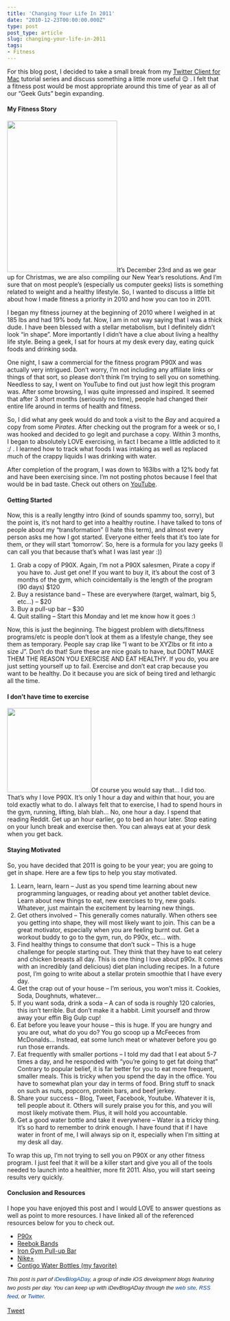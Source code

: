 ```yaml
---
title: 'Changing Your Life In 2011'
date: "2010-12-23T00:00:00.000Z"
type: post 
post_type: article
slug: changing-your-life-in-2011
tags: 
- Fitness
---
```

For this blog post, I decided to take a small break from my [Twitter Client for Mac][1] tutorial series and discuss something a little more useful 😉 . I felt that a fitness post would be most appropriate around this time of year as all of our &#8220;Geek Guts&#8221; begin expanding.

#### My Fitness Story

[<img class="alignleft size-full wp-image-1306" title="geek-gut" src="http://brandontreb.com/wp-content/uploads/2010/12/geek-gut.png" alt="" width="256" height="352" />][2]It&#8217;s December 23rd and as we gear up for Christmas, we are also compiling our New Year&#8217;s resolutions. And I&#8217;m sure that on most people&#8217;s (especially us computer geeks) lists is something related to weight and a healthy lifestyle. So, I wanted to discuss a little bit about how I made fitness a priority in 2010 and how you can too in 2011.

I began my fitness journey at the beginning of 2010 where I weighed in at 185 lbs and had 19% body fat. Now, I am in not way saying that I was a thick dude. I have been blessed with a stellar metabolism, but I definitely didn&#8217;t look &#8220;in shape&#8221;. More importantly I didn&#8217;t have a clue about living a healthy life style. Being a geek, I sat for hours at my desk every day, eating quick foods and drinking soda.

One night, I saw a commercial for the fitness program P90X and was actually very intrigued. Don&#8217;t worry, I&#8217;m not including any affiliate links or things of that sort, so please don&#8217;t think I&#8217;m trying to sell you on something. Needless to say, I went on YouTube to find out just how legit this program was. After some browsing, I was quite impressed and inspired. It seemed that after 3 short months (seriously no time), people had changed their entire life around in terms of health and fitness.

So, I did what any geek would do and took a visit to the *Bay* and acquired a copy from some *Pirates*. After checking out the program for a week or so, I was hooked and decided to go legit and purchase a copy. Within 3 months, I began to absolutely LOVE exercising, in fact I became a little addicted to it :/ . I learned how to track what foods I was intaking as well as replaced much of the crappy liquids I was drinking with water.

After completion of the program, I was down to 163lbs with a 12% body fat and have been exercising since. I&#8217;m not posting photos because I feel that would be in bad taste. Check out others on [YouTube][3].

#### Getting Started

Now, this is a really lengthy intro (kind of sounds spammy too, sorry), but the point is, it&#8217;s not hard to get into a healthy routine. I have talked to tons of people about my &#8220;transformation&#8221; (I hate this term), and almost every person asks me how I got started. Everyone either feels that it&#8217;s too late for them, or they will start &#8216;tomorrow&#8217;. So, here is a formula for you lazy geeks (I can call you that because that&#8217;s what I was last year :))

  1. Grab a copy of P90X. Again, I&#8217;m not a P90X salesmen, Pirate a copy if you have to. Just get one! If you want to buy it, it&#8217;s about the cost of 3 months of the gym, which coincidentally is the length of the program (90 days) $120
  2. Buy a resistance band &#8211; These are everywhere (target, walmart, big 5, etc&#8230;) &#8211; $20
  3. Buy a pull-up bar &#8211; $30
  4. Quit stalling &#8211; Start this Monday and let me know how it goes <img src="http://brandontreb.com/wp-includes/images/smilies/simple-smile.png" alt=":)" class="wp-smiley" style="height: 1em; max-height: 1em;" />

Now, this is just the beginning. The biggest problem with diets/fitness programs/etc is people don&#8217;t look at them as a lifestyle change, they see them as temporary. People say crap like &#8220;I want to be XYZlbs or fit into a size J&#8221;. Don&#8217;t do that! Sure these are nice goals to have, but DONT MAKE THEM THE REASON YOU EXERCISE AND EAT HEALTHY. If you do, you are just setting yourself up to fail. Exercise and don&#8217;t eat crap because you want to be healthy. Do it because you are sick of being tired and lethargic all the time.

#### I don&#8217;t have time to exercise

[<img class="alignright size-full wp-image-1308" title="dali-clock" src="http://brandontreb.com/wp-content/uploads/2010/12/dali-clock.jpeg" alt="" width="196" height="196" />][4]Of course you would say that&#8230; I did too. That&#8217;s why I love P90X. It&#8217;s only 1 hour a day and within that hour, you are told exactly what to do. I always felt that to exercise, I had to spend hours in the gym, running, lifting, blah blah&#8230; No, one hour a day. I spend that reading Reddit. Get up an hour earlier, go to bed an hour later. Stop eating on your lunch break and exercise then. You can always eat at your desk when you get back.

#### Staying Motivated

So, you have decided that 2011 is going to be your year; you are going to get in shape. Here are a few tips to help you stay motivated.

  1. Learn, learn, learn &#8211; Just as you spend time learning about new programming languages, or reading about yet another tablet device. Learn about new things to eat, new exercises to try, new goals. Whatever, just maintain the excitement by learning new things.
  2. Get others involved &#8211; This generally comes naturally. When others see you getting into shape, they will most likely want to join. This can be a great motivator, especially when you are feeling burnt out. Get a workout buddy to go to the gym, run, do P90x, etc&#8230; with.
  3. Find healthy things to consume that don&#8217;t suck &#8211; This is a huge challenge for people starting out. They think that they have to eat celery and chicken breasts all day. This is one thing I love about p90x. It comes with an incredibly (and delicious) diet plan including recipes. In a future post, I&#8217;m going to write about a stellar protein smoothie that I have every day.
  4. Get the crap out of your house &#8211; I&#8217;m serious, you won&#8217;t miss it. Cookies, Soda, Doughnuts, whatever&#8230;
  5. If you want soda, drink a soda &#8211; A can of soda is roughly 120 calories, this isn&#8217;t terrible. But don&#8217;t make it a habbit. Limit yourself and throw away your effin Big Gulp cup!
  6. Eat before you leave your house &#8211; this is huge. If you are hungry and you are out, what do you do? You go scoop up a McFeeces from McDonalds&#8230; Instead, eat some lunch meat or whatever before you go run those errands.
  7. Eat frequently with smaller portions &#8211; I told my dad that I eat about 5-7 times a day, and he responded with &#8220;you&#8217;re going to get fat doing that&#8221; Contrary to popular belief, it is far better for you to eat more frequent, smaller meals. This is tricky when you spend the day in the office. You have to somewhat plan your day in terms of food. Bring stuff to snack on such as nuts, popcorn, protein bars, and beef jerkey.
  8. Share your success &#8211; Blog, Tweet, Facebook, Youtube. Whatever it is, tell people about it. Others will surely praise you for this, and you will most likely motivate them. Plus, it will hold you accountable.
  9. Get a good water bottle and take it everywhere &#8211; Water is a tricky thing. It&#8217;s so hard to remember to drink enough. I have found that if I have water in front of me, I will always sip on it, especially when I&#8217;m sitting at my desk all day.

To wrap this up, I&#8217;m not trying to sell you on P90X or any other fitness program. I just feel that it will be a killer start and give you all of the tools needed to launch into a healthier, more fit 2011. Also, you will start seeing results very quickly.

#### Conclusion and Resources

I hope you have enjoyed this post and I would LOVE to answer questions as well as point to more resources. I have linked all of the referenced resources below for you to check out.

  * [P90x][5]
  * [Reebok Bands][6]
  * [Iron Gym Pull-up Bar][7]
  * [Nike+][8]
  * [Contigo Water Bottles (my favorite)][9]

<span style="font-family: ‘Lucida Grande’;"><strong><span style="font-weight: normal;"><span style="font-family: arial, verdana, tahoma, sans-serif; font-size: 13px; line-height: 20px;"><em>﻿﻿This post is part of <a style="text-decoration: none; color: #004199; padding: 0px; margin: 0px;" href="http://idevblogaday.com/">iDevBlogADay</a>, a group of indie iOS development blogs featuring two posts per day. You can keep up with iDevBlogADay through the <a style="text-decoration: none; color: #004199; padding: 0px; margin: 0px;" href="http://idevblogaday.com/">web site</a>, <a style="text-decoration: none; color: #004199; padding: 0px; margin: 0px;" href="http://feeds.feedburner.com/idevblogaday">RSS feed</a>, or <a style="text-decoration: none; color: #004199; padding: 0px; margin: 0px;" href="http://twitter.com/#search?q=%23idevblogaday">Twitter</a>.</em></span></span></strong></span>

<div style="">
  <a href="http://twitter.com/share" class="twitter-share-button" data-count="horizontal" data-text="Changing Your Life In 2011" data-url="http://brandontreb.com/changing-your-life-in-2011"  data-via="brandontreb" data-related="brandontreb:">Tweet</a>
</div>

 [1]: http://brandontreb.com/creating-a-twitter-client-for-osx-%E2%80%93-part-3-publishing-tweets/
 [2]: http://brandontreb.com/wp-content/uploads/2010/12/geek-gut.png
 [3]: http://www.youtube.com/results?search_query=p90x&aq=f
 [4]: http://brandontreb.com/wp-content/uploads/2010/12/dali-clock.jpeg
 [5]: http://www.beachbody.com/product/fitness_programs/p90x.do?tnt=P90X_MS2_B2
 [6]: https://www.target.com/Reebok-Braided-Resistance-Cords-Medium/dp/B003PGNM9W/ref=br_1_6?ie=UTF8&id=Reebok%20Braided%20Resistance%20Cords%20Medium&node=174956011&searchSize=30&searchView=list&searchPage=1&sr=1-6&qid=1293149347&rh=&searchBinNameList=subjectbin,price,target_com_primary_color-bin,target_com_size-bin,target_com_brand-bin&searchRank=pmrank&frombrowse=1
 [7]: http://www.amazon.com/Iron-Total-Upper-Body-Workout/dp/B001EJMS6K
 [8]: http://itunes.apple.com/us/app/nike-gps/id387771637?mt=8
 [9]: http://www.gocontigo.com/water-bottles.html
